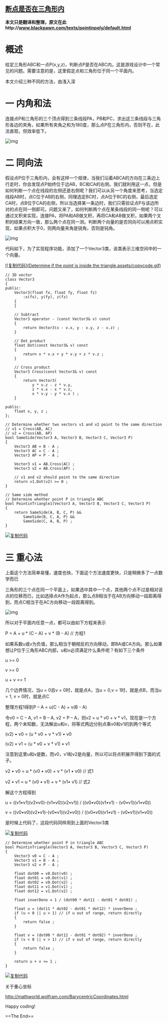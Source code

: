 ﻿## [断点是否在三角形内](https://www.cnblogs.com/graphics/archive/2010/08/05/1793393.html) 		

**本文只是翻译和整理，原文在此http://www.blackpawn.com/texts/pointinpoly/default.html**

# 概述

给定三角形ABC和一点P(x,y,z)，判断点P是否在ABC内。这是游戏设计中一个常见的问题。需要注意的是，这里假定点和三角形位于同一个平面内。

本文介绍三种不同的方法，由浅入深

# 一 内角和法

连接点P和三角形的三个顶点得到三条线段PA，PB和PC，求出这三条线段与三角形各边的夹角，如果所有夹角之和为180度，那么点P在三角形内，否则不在，此法直观，但效率低下。


![img](Determineifthepointisinsidethetriangle.assets/2010080517444082.png)

# 二 同向法

假设点P位于三角形内，会有这样一个规律，当我们沿着ABCA的方向在三条边上行走时，你会发现点P始终位于边AB，BC和CA的右侧。我们就利用这一点，但是如何判断一个点在线段的左侧还是右侧呢？我们可以从另一个角度来思考，当选定线段AB时，点C位于AB的右侧，同理选定BC时，点A位于BC的右侧，最后选定CA时，点B位于CA的右侧，所以当选择某一条边时，我们只需验证点P与该边所对的点在同一侧即可。问题又来了，如何判断两个点在某条线段的同一侧呢？可以通过叉积来实现，连接PA，将PA和AB做叉积，再将CA和AB做叉积，如果两个叉积的结果方向一致，那么两个点在同一测。判断两个向量的是否同向可以用点积实现，如果点积大于0，则两向量夹角是锐角，否则是钝角。

 
![img](Determineifthepointisinsidethetriangle.assets/2010080517445256.png)

代码如下，为了实现程序功能，添加了一个Vector3类，该类表示三维空间中的一个向量。

[![复制代码](Determine if the point is inside the triangle.assets/copycode.gif)](javascript:void(0);)

```
// 3D vector
class Vector3
{
public:
    Vector3(float fx, float fy, float fz)
        :x(fx), y(fy), z(fz)
    {
    }

    // Subtract
    Vector3 operator - (const Vector3& v) const
    {
        return Vector3(x - v.x, y - v.y, z - v.z) ;
    }

    // Dot product
    float Dot(const Vector3& v) const
    {
        return x * v.x + y * v.y + z * v.z ;
    }

    // Cross product
    Vector3 Cross(const Vector3& v) const
    {
        return Vector3(
            y * v.z - z * v.y,
            z * v.x - x * v.z,
            x * v.y - y * v.x ) ;
    }

public:
    float x, y, z ;
};

// Determine whether two vectors v1 and v2 point to the same direction
// v1 = Cross(AB, AC)
// v2 = Cross(AB, AP)
bool SameSide(Vector3 A, Vector3 B, Vector3 C, Vector3 P)
{
    Vector3 AB = B - A ;
    Vector3 AC = C - A ;
    Vector3 AP = P - A ;

    Vector3 v1 = AB.Cross(AC) ;
    Vector3 v2 = AB.Cross(AP) ;

    // v1 and v2 should point to the same direction
    return v1.Dot(v2) >= 0 ;
}

// Same side method
// Determine whether point P in triangle ABC
bool PointinTriangle1(Vector3 A, Vector3 B, Vector3 C, Vector3 P)
{
    return SameSide(A, B, C, P) &&
        SameSide(B, C, A, P) &&
        SameSide(C, A, B, P) ;
}
```

[![复制代码](https://common.cnblogs.com/images/copycode.gif)](javascript:void(0);)

# 三 重心法

上面这个方法简单易懂，速度也快，下面这个方法速度更快，只是稍微多了一点数学而已

三角形的三个点在同一个平面上，如果选中其中一个点，其他两个点不过是相对该点的位移而已，比如选择点A作为起点，那么点B相当于在AB方向移动一段距离得到，而点C相当于在AC方向移动一段距离得到。


![img](Determineifthepointisinsidethetriangle.assets/2010080517455778.png)

所以对于平面内任意一点，都可以由如下方程来表示

P = A +  u * (C – A) + v * (B - A) // 方程1

如果系数u或v为负值，那么相当于朝相反的方向移动，即BA或CA方向。那么如果想让P位于三角形ABC内部，u和v必须满足什么条件呢？有如下三个条件

u >= 0

v >= 0

u + v <= 1

几个边界情况，当u = 0且v = 0时，就是点A，当u = 0,v = 1时，就是点B，而当u = 1, v = 0时，就是点C

整理方程1得到P – A = u(C - A) + v(B - A)

令v0 = C – A, v1 = B – A, v2 = P – A，则v2 = u * v0 + v * v1，现在是一个方程，两个未知数，无法解出u和v，将等式两边分别点乘v0和v1的到两个等式

(v2) • v0 = (u * v0 + v * v1) • v0

(v2) • v1 = (u * v0 + v * v1) • v1

注意到这里u和v是数，而v0，v1和v2是向量，所以可以将点积展开得到下面的式子。

v2 • v0 = u * (v0 • v0) + v * (v1 • v0)  // 式1

v2 • v1 = u * (v0 • v1) + v * (v1• v1)   // 式2

解这个方程得到

u = ((v1•v1)(v2•v0)-(v1•v0)(v2•v1)) / ((v0•v0)(v1•v1) - (v0•v1)(v1•v0))

v = ((v0•v0)(v2•v1)-(v0•v1)(v2•v0)) / ((v0•v0)(v1•v1) - (v0•v1)(v1•v0))

是时候上代码了，这段代码同样用到上面的Vector3类

[![复制代码](https://common.cnblogs.com/images/copycode.gif)](javascript:void(0);)

```
// Determine whether point P in triangle ABC
bool PointinTriangle(Vector3 A, Vector3 B, Vector3 C, Vector3 P)
{
    Vector3 v0 = C - A ;
    Vector3 v1 = B - A ;
    Vector3 v2 = P - A ;

    float dot00 = v0.Dot(v0) ;
    float dot01 = v0.Dot(v1) ;
    float dot02 = v0.Dot(v2) ;
    float dot11 = v1.Dot(v1) ;
    float dot12 = v1.Dot(v2) ;

    float inverDeno = 1 / (dot00 * dot11 - dot01 * dot01) ;

    float u = (dot11 * dot02 - dot01 * dot12) * inverDeno ;
    if (u < 0 || u > 1) // if u out of range, return directly
    {
        return false ;
    }

    float v = (dot00 * dot12 - dot01 * dot02) * inverDeno ;
    if (v < 0 || v > 1) // if v out of range, return directly
    {
        return false ;
    }

    return u + v <= 1 ;
}
```

[![复制代码](https://common.cnblogs.com/images/copycode.gif)](javascript:void(0);)

关于重心坐标

<http://mathworld.wolfram.com/BarycentricCoordinates.html> 

Happy coding!

==The End==
